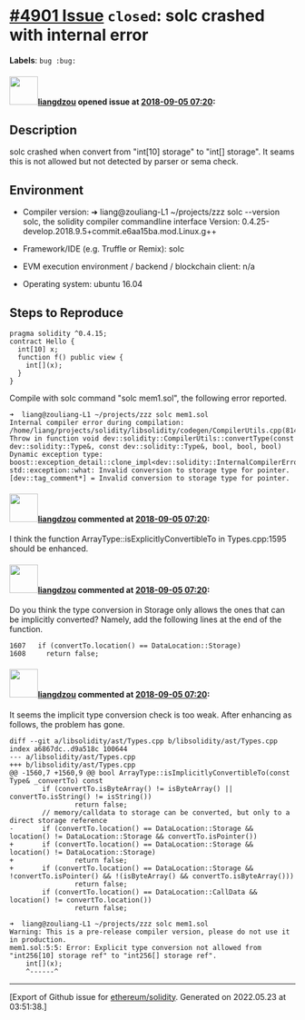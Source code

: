 # [\#4901 Issue](https://github.com/ethereum/solidity/issues/4901) `closed`: solc crashed with internal error
**Labels**: `bug :bug:`


#### <img src="https://avatars.githubusercontent.com/u/1409883?u=1f49863b1110007dee59da22e445c97f4cb93ffc&v=4" width="50">[liangdzou](https://github.com/liangdzou) opened issue at [2018-09-05 07:20](https://github.com/ethereum/solidity/issues/4901):

## Description

solc crashed when convert from "int[10] storage" to "int[] storage".
It seams this is not allowed but not detected by parser or sema check.

## Environment

- Compiler version:
➜  liang@zouliang-L1 ~/projects/zzz solc --version
solc, the solidity compiler commandline interface
Version: 0.4.25-develop.2018.9.5+commit.e6aa15ba.mod.Linux.g++

- Framework/IDE (e.g. Truffle or Remix):
solc

- EVM execution environment / backend / blockchain client:
n/a

- Operating system:
ubuntu 16.04

## Steps to Reproduce

```
pragma solidity ^0.4.15;
contract Hello {
  int[10] x;
  function f() public view {
    int[](x);
  }
}
```

Compile with solc command "solc mem1.sol", the following error reported.
```
➜  liang@zouliang-L1 ~/projects/zzz solc mem1.sol
Internal compiler error during compilation:
/home/liang/projects/solidity/libsolidity/codegen/CompilerUtils.cpp(814): Throw in function void dev::solidity::CompilerUtils::convertType(const dev::solidity::Type&, const dev::solidity::Type&, bool, bool, bool)
Dynamic exception type: boost::exception_detail::clone_impl<dev::solidity::InternalCompilerError>
std::exception::what: Invalid conversion to storage type for pointer.
[dev::tag_comment*] = Invalid conversion to storage type for pointer.
```


#### <img src="https://avatars.githubusercontent.com/u/1409883?u=1f49863b1110007dee59da22e445c97f4cb93ffc&v=4" width="50">[liangdzou](https://github.com/liangdzou) commented at [2018-09-05 07:20](https://github.com/ethereum/solidity/issues/4901#issuecomment-418631556):

I think the function ArrayType::isExplicitlyConvertibleTo in Types.cpp:1595 should be enhanced.

#### <img src="https://avatars.githubusercontent.com/u/1409883?u=1f49863b1110007dee59da22e445c97f4cb93ffc&v=4" width="50">[liangdzou](https://github.com/liangdzou) commented at [2018-09-05 07:20](https://github.com/ethereum/solidity/issues/4901#issuecomment-418637587):

Do you think the type conversion in Storage only allows the ones that can be implicitly converted?
Namely, add the following lines at the end of the function.
```
1607   if (convertTo.location() == DataLocation::Storage)
1608     return false;
```

#### <img src="https://avatars.githubusercontent.com/u/1409883?u=1f49863b1110007dee59da22e445c97f4cb93ffc&v=4" width="50">[liangdzou](https://github.com/liangdzou) commented at [2018-09-05 07:20](https://github.com/ethereum/solidity/issues/4901#issuecomment-418648607):

It seems the implicit type conversion check is too weak. After enhancing as follows, the problem has gone.

```
diff --git a/libsolidity/ast/Types.cpp b/libsolidity/ast/Types.cpp
index a6867dc..d9a518c 100644
--- a/libsolidity/ast/Types.cpp
+++ b/libsolidity/ast/Types.cpp
@@ -1560,7 +1560,9 @@ bool ArrayType::isImplicitlyConvertibleTo(const Type& _convertTo) const
        if (convertTo.isByteArray() != isByteArray() || convertTo.isString() != isString())
                return false;
        // memory/calldata to storage can be converted, but only to a direct storage reference
-       if (convertTo.location() == DataLocation::Storage && location() != DataLocation::Storage && convertTo.isPointer())
+       if (convertTo.location() == DataLocation::Storage && location() != DataLocation::Storage)
+               return false;
+       if (convertTo.location() == DataLocation::Storage && !convertTo.isPointer() && !(isByteArray() && convertTo.isByteArray()))
                return false;
        if (convertTo.location() == DataLocation::CallData && location() != convertTo.location())
                return false;
```

```
➜  liang@zouliang-L1 ~/projects/zzz solc mem1.sol
Warning: This is a pre-release compiler version, please do not use it in production.
mem1.sol:5:5: Error: Explicit type conversion not allowed from "int256[10] storage ref" to "int256[] storage ref".
    int[](x);
    ^------^
```


-------------------------------------------------------------------------------



[Export of Github issue for [ethereum/solidity](https://github.com/ethereum/solidity). Generated on 2022.05.23 at 03:51:38.]
